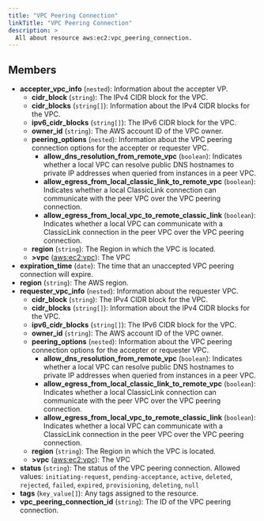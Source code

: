 ```yaml
---
title: "VPC Peering Connection"
linkTitle: "VPC Peering Connection"
description: >
  All about resource aws:ec2:vpc_peering_connection.
---
```



## Members
* **accepter_vpc_info**
(`nested`):
Information about the accepter VP.
    * **cidr_block**
(`string`):
The IPv4 CIDR block for the VPC.
    * **cidr_blocks**
(`string[]`):
Information about the IPv4 CIDR blocks for the VPC.
    * **ipv6_cidr_blocks**
(`string[]`):
The IPv6 CIDR block for the VPC.
    * **owner_id**
(`string`):
The AWS account ID of the VPC owner.
    * **peering_options**
(`nested`):
Information about the VPC peering connection options for the accepter or requester VPC.
        * **allow_dns_resolution_from_remote_vpc**
(`boolean`):
Indicates whether a local VPC can resolve public DNS hostnames to private IP addresses when queried from instances in a peer VPC.
        * **allow_egress_from_local_classic_link_to_remote_vpc**
(`boolean`):
Indicates whether a local ClassicLink connection can communicate with the peer VPC over the VPC peering connection.
        * **allow_egress_from_local_vpc_to_remote_classic_link**
(`boolean`):
Indicates whether a local VPC can communicate with a ClassicLink connection in the peer VPC over the VPC peering connection.
    * **region**
(`string`):
The Region in which the VPC is located.
    * **&gt;vpc**
([aws:ec2:vpc](../../aws/ec2_vpc)):
The VPC
* **expiration_time**
(`date`):
The time that an unaccepted VPC peering connection will expire.
* **region**
(`string`):
The AWS region.
* **requester_vpc_info**
(`nested`):
Information about the requester VPC.
    * **cidr_block**
(`string`):
The IPv4 CIDR block for the VPC.
    * **cidr_blocks**
(`string[]`):
Information about the IPv4 CIDR blocks for the VPC.
    * **ipv6_cidr_blocks**
(`string[]`):
The IPv6 CIDR block for the VPC.
    * **owner_id**
(`string`):
The AWS account ID of the VPC owner.
    * **peering_options**
(`nested`):
Information about the VPC peering connection options for the accepter or requester VPC.
        * **allow_dns_resolution_from_remote_vpc**
(`boolean`):
Indicates whether a local VPC can resolve public DNS hostnames to private IP addresses when queried from instances in a peer VPC.
        * **allow_egress_from_local_classic_link_to_remote_vpc**
(`boolean`):
Indicates whether a local ClassicLink connection can communicate with the peer VPC over the VPC peering connection.
        * **allow_egress_from_local_vpc_to_remote_classic_link**
(`boolean`):
Indicates whether a local VPC can communicate with a ClassicLink connection in the peer VPC over the VPC peering connection.
    * **region**
(`string`):
The Region in which the VPC is located.
    * **&gt;vpc**
([aws:ec2:vpc](../../aws/ec2_vpc)):
The VPC
* **status**
(`string`):
The status of the VPC peering connection.
Allowed values: `initiating-request`, `pending-acceptance`, `active`, `deleted`, `rejected`, `failed`, `expired`, `provisioning`, `deleting`, `null`
* **tags**
(`key_value[]`):
Any tags assigned to the resource.
* **vpc_peering_connection_id**
(`string`):
The ID of the VPC peering connection.
